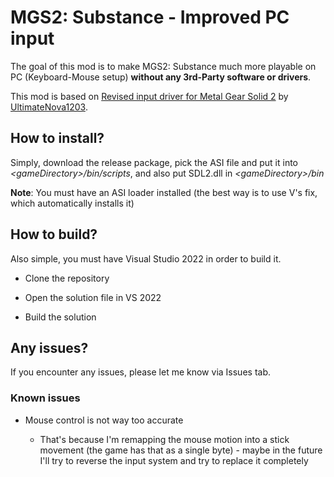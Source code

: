 # MGS2: Substance - Improved PC input

The goal of this mod is to make MGS2: Substance much more playable on PC (Keyboard-Mouse setup) **without any 3rd-Party software or drivers**.



This mod is based on [Revised input driver for Metal Gear Solid 2](https://github.com/UltimateNova1203/mgs2_input) by [UltimateNova1203](https://github.com/UltimateNova1203).

## How to install?

Simply, download the release package, pick the ASI file and put it into *\<gameDirectory>/bin/scripts*, and also put SDL2.dll in *\<gameDirectory>/bin*

**Note**: You must have an ASI loader installed (the best way is to use V's fix, which automatically installs it)

## How to build?

Also simple, you must have Visual Studio 2022 in order to build it.

- Clone the repository

- Open the solution file in VS 2022

- Build the solution

## Any issues?

If you encounter any issues, please let me know via Issues tab.

### Known issues

- Mouse control is not way too accurate
  
  - That's because I'm remapping the mouse motion into a stick movement (the game has that as a single byte) - maybe in the future I'll try to reverse the input system and try to replace it completely
